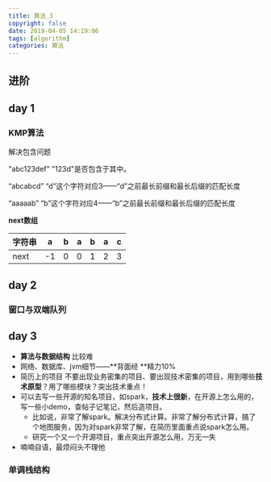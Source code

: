 ```yaml
---
title: 算法_3
copyright: false
date: 2019-04-05 14:19:06
tags: [algorithm]
categories: 算法
---
```


## 进阶

## day 1

### KMP算法

解决包含问题

"abc123def" "123d"是否包含于其中。

“abcabcd” “d“这个字符对应3——“d”之前最长前缀和最长后缀的匹配长度

“aaaaab” “b”这个字符对应4——“b”之前最长前缀和最长后缀的匹配长度

**next数组**

| 字符串 | a    | b    | a    | b    | a    | c    |
| ------ | ---- | ---- | ---- | ---- | ---- | ---- |
| next   | -1   | 0    | 0    | 1    | 2    | 3    |



## day 2

### 窗口与双端队列





## day 3

- **算法与数据结构** 比较难
- 网络、数据库、jvm细节——**背面经 **精力10%
- 简历上的项目 不要出现业务密集的项目、要出现技术密集的项目，用到哪些**技术原型**？用了哪些模块？突出技术重点！
- 可以去写一些开源的知名项目，如spark，**技术上很新**，在开源上怎么用的，写一些小demo，查帖子记笔记，然后造项目。
  - 比如说，非常了解spark。解决分布式计算。非常了解分布式计算，搞了个地图服务，因为对spark非常了解，在简历里面重点说spark怎么用。
  - 研究一个又一个开源项目，重点突出开源怎么用，万无一失
- 喃喃自语，最烦闷头不理他

### 单调栈结构
























